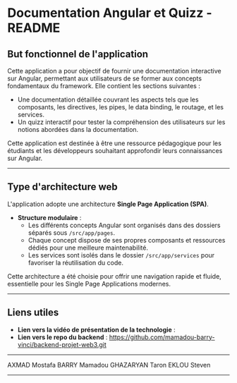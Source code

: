 
# Documentation Angular et Quizz - README

## **But fonctionnel de l'application**
Cette application a pour objectif de fournir une documentation interactive sur Angular, permettant aux utilisateurs de se former aux concepts fondamentaux du framework. Elle contient les sections suivantes :
- Une documentation détaillée couvrant les aspects tels que les composants, les directives, les pipes, le data binding, le routage, et les services.
- Un quizz interactif pour tester la compréhension des utilisateurs sur les notions abordées dans la documentation.

Cette application est destinée à être une ressource pédagogique pour les étudiants et les développeurs souhaitant approfondir leurs connaissances sur Angular.

---

## **Type d'architecture web**
L'application adopte une architecture **Single Page Application (SPA)**.
- **Structure modulaire** : 
  - Les différents concepts Angular sont organisés dans des dossiers séparés sous `/src/app/pages`.
  - Chaque concept dispose de ses propres composants et ressources dédiés pour une meilleure maintenabilité.
  - Les services sont isolés dans le dossier `/src/app/services` pour favoriser la réutilisation du code.

Cette architecture a été choisie pour offrir une navigation rapide et fluide, essentielle pour les Single Page Applications modernes.

---

## **Liens utiles**
- **Lien vers la vidéo de présentation de la technologie** :
- **Lien vers le repo du backend** : https://github.com/mamadou-barry-vinci/backend-projet-web3.git 

---

AXMAD Mostafa
BARRY Mamadou
GHAZARYAN Taron
EKLOU Steven

---
